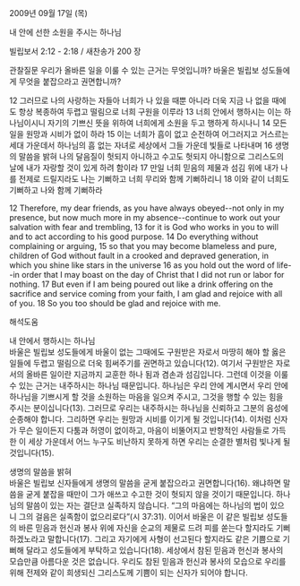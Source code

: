 2009년 09월 17일 (목)

내 안에 선한 소원을 주시는 하나님



빌립보서 2:12 - 2:18 / 새찬송가 200 장


관찰질문
우리가 올바른 일을 이룰 수 있는 근거는 무엇입니까?
바울은 빌립보 성도들에게 무엇을 붙잡으라고 권면합니까?

12 그러므로 나의 사랑하는 자들아 너희가 나 있을 때뿐 아니라 더욱 지금 나 없을 때에도 항상 복종하여 두렵고 떨림으로 너희 구원을 이루라 13 너희 안에서 행하시는 이는 하나님이시니 자기의 기쁘신 뜻을 위하여 너희에게 소원을 두고 행하게 하시나니 14 모든 일을 원망과 시비가 없이 하라 15 이는 너희가 흠이 없고 순전하여 어그러지고 거스르는 세대 가운데서 하나님의 흠 없는 자녀로 세상에서 그들 가운데 빛들로 나타내며 16 생명의 말씀을 밝혀 나의 달음질이 헛되지 아니하고 수고도 헛되지 아니함으로 그리스도의 날에 내가 자랑할 것이 있게 하려 함이라 17 만일 너희 믿음의 제물과 섬김 위에 내가 나를 전제로 드릴지라도 나는 기뻐하고 너희 무리와 함께 기뻐하리니 18 이와 같이 너희도 기뻐하고 나와 함께 기뻐하라  

12 Therefore, my dear friends, as you have always obeyed--not only in my presence, but now much more in my absence--continue to work out your salvation with fear and trembling, 13 for it is God who works in you to will and to act according to his good purpose. 14 Do everything without complaining or arguing, 15 so that you may become blameless and pure, children of God without fault in a crooked and depraved generation, in which you shine like stars in the universe 16 as you hold out the word of life--in order that I may boast on the day of Christ that I did not run or labor for nothing. 17 But even if I am being poured out like a drink offering on the sacrifice and service coming from your faith, I am glad and rejoice with all of you. 18 So you too should be glad and rejoice with me.

해석도움





내 안에서 행하시는 하나님  
바울은 빌립보 성도들에게 바울이 없는 그때에도 구원받은 자로서 마땅히 해야 할 옳은 일들에 두렵고 떨림으로 더욱 힘써주기를 권면하고 있습니다(12). 여기서 구원받은 자로서의 올바른 일이란 지금까지 교훈한 하나 됨과 겸손과 섬김입니다. 그런데 이것을 이룰 수 있는 근거는 내주하시는 하나님 때문입니다. 하나님은 우리 안에 계시면서 우리 안에 하나님을 기쁘시게 할 것을 소원하는 마음을 일으켜 주시고, 그것을 행할 수 있는 힘을 주시는 분이십니다(13). 그러므로 우리는 내주하시는 하나님을 신뢰하고 그분의 음성에 순종해야 합니다. 그리하면 우리는 원망과 시비를 이기게 될 것입니다(14). 이처럼 신자가 무슨 일이든지 다툼과 허영이 없이하고, 마음이 비뚤어지고 반항적인 사람들로 가득한 이 세상 가운데서 어느 누구도 비난하지 못하게 하면 우리는 순결한 별처럼 빛나게 될 것입니다(15).        

생명의 말씀을 밝혀  
바울은 빌립보 신자들에게 생명의 말씀을 굳게 붙잡으라고 권면합니다(16). 왜냐하면 말씀을 굳게 붙잡을 때만이 그가 애쓰고 수고한 것이 헛되지 않을 것이기 때문입니다. 하나님의 말씀이 있는 자는 결단코 실족하지 않습니다. “그의 마음에는 하나님의 법이 있으니 그의 걸음은 실족함이 없으리로다”(시 37:31). 이어서 바울은 이 같은 빌립보 성도들의 바른 믿음과 헌신과 봉사 위에 자신을 순교의 제물로 드려 피를 쏟는다 할지라도 기뻐하겠노라고 말합니다(17). 그리고 자기에게 사형이 선고된다 할지라도 같은 기쁨으로 기뻐해 달라고 성도들에게 부탁하고 있습니다(18). 세상에서 참된 믿음과 헌신과 봉사의 모습만큼 아름다운 것은 없습니다. 우리도 참된 믿음과 헌신과 봉사의 모습으로 우리를 위해 전제와 같이 희생되신 그리스도께 기쁨이 되는 신자가 되어야 합니다.